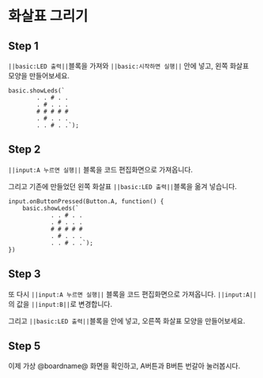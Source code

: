 # 화살표 그리기

## Step 1

``||basic:LED 출력||``블록을 가져와 ``||basic:시작하면 실행||`` 안에 넣고, 왼쪽 화살표 모양을 만들어보세요.

```blocks
basic.showLeds(`
        . . # . .
        . # . . .
        # # # # #
        . # . . .
        . . # . .`);
```

## Step 2

``||input:A 누르면 실행||`` 블록을 코드 편집화면으로 가져옵니다.

그리고 기존에 만들었던 왼쪽 화살표 ``||basic:LED 출력||``블록을 옮겨 넣습니다.

```blocks
input.onButtonPressed(Button.A, function() {
    basic.showLeds(`
            . . # . .
            . # . . .
            # # # # #
            . # . . .
            . . # . .`);
})
```

## Step 3

또 다시 ``||input:A 누르면 실행||`` 블록을 코드 편집화면으로 가져옵니다.
``||input:A||``의 값을 ``||input:B||``로 변경합니다.

그리고 ``||basic:LED 출력||``블록을 안에 넣고, 오른쪽 화살표 모양을 만들어보세요.

## Step 5

이제 가상 @boardname@ 화면을 확인하고, A버튼과 B버튼 번갈아 눌러봅시다.